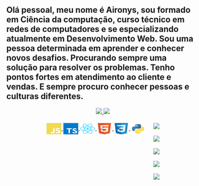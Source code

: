  ## Olá pessoal, meu nome é Aironys, sou formado em Ciência da computação, curso técnico em redes de computadores e se especializando atualmente em Desenvolvimento Web. Sou uma pessoa determinada em aprender e conhecer novos desafios. Procurando sempre uma solução para resolver os problemas. Tenho pontos fortes em atendimento ao cliente e vendas. E sempre procuro conhecer pessoas e culturas diferentes. 
<div align="center">
  <a href="https://github.com/Aironys1">
  <img height="180em" src="https://github-readme-stats.vercel.app/api?username=Aironys1&show_icons=true&theme=dracula&include_all_commits=true&count_private=true"/>
  <img height="180em" src="https://github-readme-stats.vercel.app/api/top-langs/?username=Aironys1&layout=compact&langs_count=7&theme=dracula"/>
</div>
<div style="display: flex; gap: 20px; justify-content:center; margin-top:20px">

  <img align="center" alt="Aironn-Js" height="30" width="40" src="https://raw.githubusercontent.com/devicons/devicon/master/icons/javascript/javascript-plain.svg">

  <img align="center" alt="Aironn-Ts" height="30" width="40" src="https://raw.githubusercontent.com/devicons/devicon/master/icons/typescript/typescript-plain.svg">

  <img align="center" alt="Aironn-React" height="30" width="40" src="https://raw.githubusercontent.com/devicons/devicon/master/icons/react/react-original.svg">

  <img align="center" alt="Aironn-HTML" height="30" width="40" src="https://raw.githubusercontent.com/devicons/devicon/master/icons/html5/html5-original.svg">

  <img align="center" alt="Aironn-CSS" height="30" width="40" src="https://raw.githubusercontent.com/devicons/devicon/master/icons/css3/css3-original.svg">

  <img align="center" alt="Aironn-Python" height="30" width="40" src="https://raw.githubusercontent.com/devicons/devicon/master/icons/python/python-original.svg">
  

 
<div> 
  <a href="#" target="_blank"><img src="https://img.shields.io/badge/YouTube-FF0000?style=for-the-badge&logo=youtube&logoColor=white" target="_blank"></a>

  <a href="https://www.instagram.com/aironys1/" target="_blank"><img src="https://img.shields.io/badge/-Instagram-%23E4405F?style=for-the-badge&logo=instagram&logoColor=white" target="_blank"></a>
 	
 <a href="https://discord.com/channels/@meAironys%20Garrido#2723" target="_blank"><img src="https://img.shields.io/badge/Discord-7289DA?style=for-the-badge&logo=discord&logoColor=white" target="_blank"></a>

  <a href = "mailto:aironysgarrido1@gmail.com"><img src="https://img.shields.io/badge/-Gmail-%23333?style=for-the-badge&logo=gmail&logoColor=white" target="_blank"></a>

  <a href="https://www.linkedin.com/in/aironys-garrido-61093474/" target="_blank"><img src="https://img.shields.io/badge/-LinkedIn-%230077B5?style=for-the-badge&logo=linkedin&logoColor=white" target="_blank"></a> 
 
  
 
</div>
